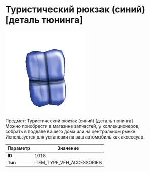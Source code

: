 # Туристический рюкзак (синий) [деталь тюнинга]

![Item Image](../img/1018.webp?raw=true)

Предмет: Туристический рюкзак (синий) [деталь тюнинга]<br>Можно приобрести в магазине запчастей, у коллекционеров,<br>собрать в подвале вашего дома или на центральном рынке.<br>Используется для установки на ваш автомобиль как аксессуар.


| Параметр | Значение |
|----------|----------|
| **ID** | 1018 |
| **Тип** | ITEM_TYPE_VEH_ACCESSORIES |

